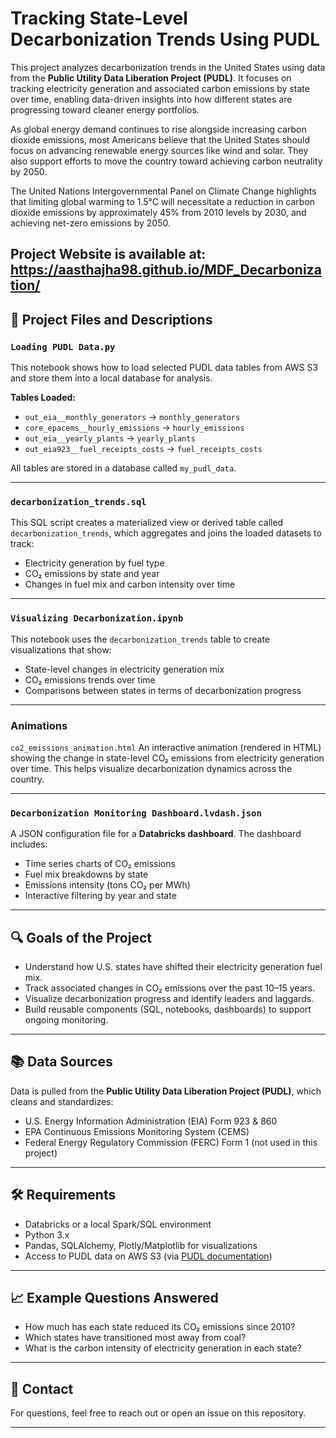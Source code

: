# Tracking State-Level Decarbonization Trends Using PUDL

This project analyzes decarbonization trends in the United States using data from the **Public Utility Data Liberation Project (PUDL)**. It focuses on tracking electricity generation and associated carbon emissions by state over time, enabling data-driven insights into how different states are progressing toward cleaner energy portfolios.

As global energy demand continues to rise alongside increasing carbon dioxide emissions, most Americans believe that the United States should focus on advancing renewable energy sources like wind and solar. They also support efforts to move the country toward achieving carbon neutrality by 2050.

The United Nations Intergovernmental Panel on Climate Change highlights that limiting global warming to 1.5°C will necessitate a reduction in carbon dioxide emissions by approximately 45% from 2010 levels by 2030, and achieving net-zero emissions by 2050.

Project Website is available at: https://aasthajha98.github.io/MDF_Decarbonization/
---

## 📁 Project Files and Descriptions

### `Loading PUDL Data.py`
This notebook shows how to load selected PUDL data tables from AWS S3 and store them into a local database for analysis.

**Tables Loaded:**
- `out_eia__monthly_generators` → `monthly_generators`
- `core_epacems__hourly_emissions` → `hourly_emissions`
- `out_eia__yearly_plants` → `yearly_plants`
- `out_eia923__fuel_receipts_costs` → `fuel_receipts_costs`

All tables are stored in a database called `my_pudl_data`.

---

### `decarbonization_trends.sql`
This SQL script creates a materialized view or derived table called `decarbonization_trends`, which aggregates and joins the loaded datasets to track:
- Electricity generation by fuel type
- CO₂ emissions by state and year
- Changes in fuel mix and carbon intensity over time

---

### `Visualizing Decarbonization.ipynb`
This notebook uses the `decarbonization_trends` table to create visualizations that show:
- State-level changes in electricity generation mix
- CO₂ emissions trends over time
- Comparisons between states in terms of decarbonization progress

---

### Animations 
`co2_emissions_animation.html`
An interactive animation (rendered in HTML) showing the change in state-level CO₂ emissions from electricity generation over time. This helps visualize decarbonization dynamics across the country.

---

### `Decarbonization Monitoring Dashboard.lvdash.json`
A JSON configuration file for a **Databricks dashboard**. The dashboard includes:
- Time series charts of CO₂ emissions
- Fuel mix breakdowns by state
- Emissions intensity (tons CO₂ per MWh)
- Interactive filtering by year and state

---

## 🔍 Goals of the Project
- Understand how U.S. states have shifted their electricity generation fuel mix.
- Track associated changes in CO₂ emissions over the past 10–15 years.
- Visualize decarbonization progress and identify leaders and laggards.
- Build reusable components (SQL, notebooks, dashboards) to support ongoing monitoring.

---

## 📚 Data Sources
Data is pulled from the **Public Utility Data Liberation Project (PUDL)**, which cleans and standardizes:
- U.S. Energy Information Administration (EIA) Form 923 & 860
- EPA Continuous Emissions Monitoring System (CEMS)
- Federal Energy Regulatory Commission (FERC) Form 1 (not used in this project)

---

## 🛠️ Requirements
- Databricks or a local Spark/SQL environment
- Python 3.x
- Pandas, SQLAlchemy, Plotly/Matplotlib for visualizations
- Access to PUDL data on AWS S3 (via [PUDL documentation](https://catalystcoop-pudl.readthedocs.io/en/latest/))

---

## 📈 Example Questions Answered
- How much has each state reduced its CO₂ emissions since 2010?
- Which states have transitioned most away from coal?
- What is the carbon intensity of electricity generation in each state?

---

## 💬 Contact
For questions, feel free to reach out or open an issue on this repository.

---

